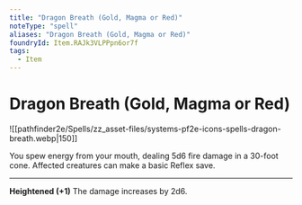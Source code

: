 ```yaml
---
title: "Dragon Breath (Gold, Magma or Red)"
noteType: "spell"
aliases: "Dragon Breath (Gold, Magma or Red)"
foundryId: Item.RAJk3VLPPpn6or7f
tags:
  - Item
---
```


# Dragon Breath (Gold, Magma or Red)
![[pathfinder2e/Spells/zz_asset-files/systems-pf2e-icons-spells-dragon-breath.webp|150]]

You spew energy from your mouth, dealing 5d6 fire damage in a 30-foot cone. Affected creatures can make a basic Reflex save.

* * *

**Heightened (+1)** The damage increases by 2d6.
